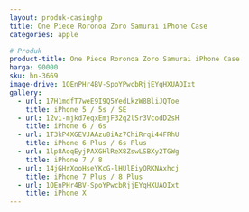 ```yaml
---
layout: produk-casinghp
title: One Piece Roronoa Zoro Samurai iPhone Case
categories: apple

# Produk
product-title: One Piece Roronoa Zoro Samurai iPhone Case
harga: 90000
sku: hn-3669
image-drive: 1OEnPHr4BV-SpoYPwcbRjjEYqHXUAOIxt
gallery:
  - url: 17H1mdfT7weE9I9Q5YedLkzW8BliJQToe
    title: iPhone 5 / 5s / SE
  - url: 12vi-mjkd7eqxEmjF32q2lSr3VcodD2sH
    title: iPhone 6 / 6s
  - url: 1T3kP4XGEVJAAzu8iAz7ChiRrqi44FRhU
    title: iPhone 6 Plus / 6s Plus
  - url: 1lp8AoqEyjPAXGHlReX8ZswLSBXy2TGWg
    title: iPhone 7 / 8
  - url: 14jGHrXooHseYKcG-lHUlEiyORKNAxhcj
    title: iPhone 7 Plus / 8 Plus
  - url: 1OEnPHr4BV-SpoYPwcbRjjEYqHXUAOIxt
    title: iPhone X
---
```

